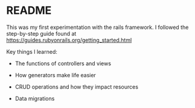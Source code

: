 # README

This was my first experimentation with the rails framework. I followed the step-by-step guide found at https://guides.rubyonrails.org/getting_started.html

Key things I learned:

* The functions of controllers and views

* How generators make life easier

* CRUD operations and how they impact resources 

* Data migrations

